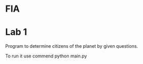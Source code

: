 # FIA
# Lab 1

Program to determine citizens of the planet by given questions.

To run it use commend python main.py
